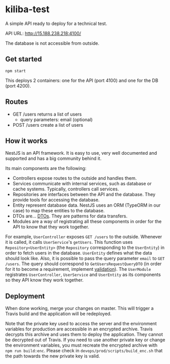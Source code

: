 # kiliba-test

A simple API ready to deploy for a technical test.

API URL: http://15.188.238.218:4100/

The database is not accessible from outside.

## Get started

```
npm start
```

This deploys 2 containers: one for the API (port 4100) and one for the DB (port 4200).

## Routes

- GET /users returns a list of users
  - query parameters: email (optional)
- POST /users create a list of users

## How it works

NestJS is an API framework. It is easy to use, very well documented and supported and has a big community behind it.

Its main components are the following:

- Controllers expose routes to the outside and handles them.
- Services communicate with internal services, such as database or cache systems. Typically, controllers call services.
- Repositories are interfaces between the API and the database. They provide tools for accessing the database.
- Entity represent database data. NestJS uses an ORM (TypeORM in our case) to map these entities to the database.
- DTOs are... [DTOs](https://en.wikipedia.org/wiki/Data_transfer_object). They are patterns for data transfers.
- Modules are a way of registrating all these components in order for the API to know that they work together.

For example, `UserController` exposes `GET /users` to the outside. Whenever it is called, it calls `UserService`'s `getUsers`. This function uses `Repository<UserEntity>` (the `Repository` corresponding to the `UserEntity`) in order to fetch users in the database. `UserEntity` defines what the data should look like. Also, it is possible to pass the query parameter `email` to `GET /users`. The query should correspond to `GetUsersRequestQueryDTO` (in order for it to become a requirement, implement [validation](https://docs.nestjs.com/techniques/validation)). The `UserModule` registrates `UserController`, `UserService` and `UserEntity` as its components so they API know they work together.

## Deployment

When done working, merge your changes on master. This will trigger a Travis build and the application will be redeployed.

Note that the private key used to access the server and the environment variables for production are accessible in an encrypted archive. Travis decrypts this archive and uses them to deploy the application. They cannot be decrypted out of Travis. If you need to use another private key or change the environment variables, you must recreate the encrypted archive with `npm run build:enc`. Please check in `devops/prod/scripts/build_enc.sh` that the path towards the new private key is valid.
